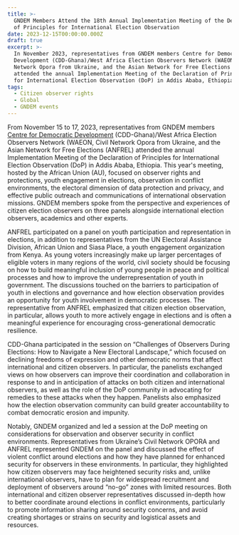 ```yaml
---
title: >-
  GNDEM Members Attend the 18th Annual Implementation Meeting of the Declaration
  of Principles for International Election Observation
date: 2023-12-15T00:00:00.000Z
draft: true
excerpt: >-
  In November 2023, representatives from GNDEM members Centre for Democratic
  Development (CDD-Ghana)/West Africa Election Observers Network (WAEON), Civil
  Network Opora from Ukraine, and the Asian Network for Free Elections (ANFREL)
  attended the annual Implementation Meeting of the Declaration of Principles
  for International Election Observation (DoP) in Addis Ababa, Ethiopia. 
tags:
  - Citizen observer rights
  - Global
  - GNDEM events
---
```


From November 15 to 17, 2023, representatives from GNDEM members [Centre for Democratic Development](https://cddgh.org/) (CDD-Ghana)/West Africa Election Observers Network (WAEON, Civil Network Opora from Ukraine, and the Asian Network for Free Elections (ANFREL) attended the annual Implementation Meeting of the Declaration of Principles for International Election Observation (DoP) in Addis Ababa, Ethiopia. This year's meeting, hosted by the African Union (AU), focused on observer rights and protections, youth engagement in elections, observation in conflict environments, the electoral dimension of data protection and privacy, and effective public outreach and communications of international observation missions. GNDEM members spoke from the perspective and experiences of citizen election observers on three panels alongside international election observers, academics and other experts. 

ANFREL participated on a panel on youth participation and representation in elections, in addition to representatives from the UN Electoral Assistance Division, African Union and Siasa Place, a youth engagement organization from Kenya. As young voters increasingly make up larger percentages of eligible voters in many regions of the world, civil society should be focusing on how to build meaningful inclusion of young people in peace and political processes and how to improve the underrepresentation of youth in government. The discussions touched on the barriers to participation of youth in elections and governance and how election observation provides an opportunity for youth involvement in democratic processes. The representative from ANFREL emphasized that citizen election observation, in particular, allows youth to more actively engage in elections and is often a meaningful experience for encouraging cross-generational democratic resilience. 

CDD-Ghana participated in the session on “Challenges of Observers During Elections: How to Navigate a New Electoral Landscape,” which focused on declining freedoms of expression and other democratic norms that affect international and citizen observers. In particular, the panelists exchanged views on how observers can improve their coordination and collaboration in response to and in anticipation of attacks on both citizen and international observers, as well as the role of the DoP community in advocating for remedies to these attacks when they happen. Panelists also emphasized how the election observation community can build greater accountability to combat democratic erosion and impunity. 

Notably, GNDEM organized and led a session at the DoP meeting on considerations for observation and observer security in conflict environments. Representatives from Ukraine’s Civil Network OPORA and ANFREL represented GNDEM on the panel and discussed the effect of violent conflict around elections and how they have planned for enhanced security for observers in these environments. In particular, they highlighted how citizen observers may face heightened security risks and, unlike international observers, have to plan for widespread recruitment and deployment of observers around “no-go” zones with limited resources. Both international and citizen observer representatives discussed in-depth how to better coordinate around elections in conflict environments, particularly to promote information sharing around security concerns, and avoid creating shortages or strains on security and logistical assets and resources. 
